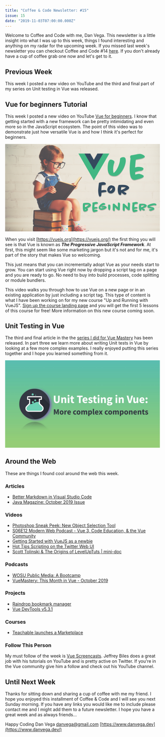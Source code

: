 ```yaml
---
title: "Coffee & Code Newsletter: #15"
issue: 15
date: "2019-11-03T07:00:00.000Z"
---
```


Welcome to Coffee and Code with me, Dan Vega. This newsletter is a little insight into what I was up to this week, things I found interesting and anything on my radar for the upcoming week. If you missed last week's newsletter you can checkout Coffee and Code #14 [here](https://www.danvega.dev/newsletter/coffee-and-code/14). If you don't already have a cup of coffee grab one now and let's get to it.

## Previous Week

This week I posted a new video on YouTube and the third and final part of my series on Unit testing in Vue was released.

## Vue for beginners Tutorial

This week I posted a new video on YouTube [Vue for beginners](https://www.youtube.com/watch?v=YGgXAHbQHeI). I know that getting started with a new framework can be pretty intimidating and even more so in the JavaScript ecosystem. The point of this video was to demonstrate just how versatile Vue is and how I think it's perfect for beginners.

![Vue for beginners](./vue-for-beginners-cover.jpg)

When you visit [https://vuejs.org](https://vuejs.org/) the first thing you will see is that Vue is known as ***The Progressive JavaScript Framework***. At first, this might seem like some marketing jargon but it's not and for me, it's part of the story that makes Vue so welcoming.

This just means that you can incrementally adopt Vue as your needs start to grow. You can start using Vue right now by dropping a script tag on a page and you are ready to go. No need to buy into build processes, code splitting or module bundlers.

This video walks you through how to use Vue on a new page or in an existing application by just including a script tag. This type of content is what I have been working on for my new course "Up and Running with VueJS". [Sign up the course landing page](https://danvega.ck.page/823d5f3bee) and you will get the first 5 lessons of this course for free! More information on this new course coming soon.

## Unit Testing in Vue

The third and final article in the the [series I did for Vue Mastery](https://www.vuemastery.com/blog/Unit-Testing-in%20Vue-More-complex-components) has been released. In part three we learn more about writing Unit tests in Vue by looking at a few more complex examples. I really enjoyed putting this series together and I hope you learned something from it.

![Unit Testing for Vue Mastery](./unit-testing-vue-mastery.jpg)

## Around the Web

These are things I found cool around the web this week.

### Articles

- [Better Markdown in Visual Studio Code](https://solomon.io/better-markdown-visual-studio-code/)
- [Java Magazine: October 2019 Issue](https://blogs.oracle.com/javamagazine/october-2019-v2)

### Videos

- [Photoshop Sneak Peek: New Object Selection Tool](https://www.youtube.com/watch?v=0Qm5nS2PMBs)
- [S06E12 Modern Web Podcast - Vue 3, Code Education, & the Vue Community](https://www.youtube.com/watch?v=009e_fTfUI4)
- [Getting Started with VueJS as a newbie](https://www.twitch.tv/videos/500884074)
- [Hot Tips Scripting on the Twitter Web UI](https://www.youtube.com/watch?v=Pj_MqNx22Bo)
- [Scott Tolinski & The Origins of LevelUpTuts | mini-doc](https://www.youtube.com/watch?v=Q9eh2iJsjxE)

### Podcasts

- [WOSU Public Media: A Bootcamp](http://stories.wosu.org/rivet/a-bootcamp/)
- [VueMastery: This Month in Vue - October 2019](https://www.vuemastery.com/blog/This-Month-in-Vue-Oct-2019)

### Projects

- [Raindrop bookmark manager](https://raindrop.io/)
- [Vue DevTools v5.3.1](https://github.com/vuejs/vue-devtools/releases/tag/v5.3.1)

### Courses

- [Teachable launches a Marketplace](https://discover.teachable.com/)

### Follow This Person

My must follow of the week is [Vue Screencasts](https://twitter.com/VueScreencasts). Jeffrey Biles does a great job with his tutorials on YouTube and is pretty active on Twitter. If you're in the Vue community give him a follow and check out his YouTube channel.

## Until Next Week

Thanks for sitting down and sharing a cup of coffee with me my friend. I hope you enjoyed this installment of Coffee & Code and I will see you next Sunday morning. If you have any links you would like me to include please contact me and I might add them to a future newsletter. I hope you have a great week and as always friends...

Happy Coding
Dan Vega
danvega@gmail.com
[https://www.danvega.dev](https://www.danvega.dev/)
